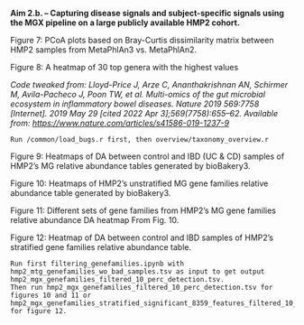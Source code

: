 **Aim 2.b. – Capturing disease signals and subject-specific signals using the MGX pipeline
on a large publicly available HMP2 cohort.**

Figure 7: PCoA plots based on Bray-Curtis dissimilarity matrix between HMP2
samples from MetaPhlAn3 vs. MetaPhlAn2.

Figure 8: A heatmap of 30 top genera with the highest values

*Code tweaked from: Lloyd-Price J, Arze C, Ananthakrishnan AN, Schirmer M, Avila-Pacheco J, Poon TW, et al.
Multi-omics of the gut microbial ecosystem in inflammatory bowel diseases. Nature 2019
569:7758 [Internet]. 2019 May 29 [cited 2022 Apr 3];569(7758):655–62. Available from:
https://www.nature.com/articles/s41586-019-1237-9*

    Run /common/load_bugs.r first, then overview/taxonomy_overview.r


Figure 9: Heatmaps of DA between control and IBD (UC &amp; CD) samples of HMP2’s
MG relative abundance tables generated by bioBakery3.


Figure 10: Heatmaps of HMP2’s unstratified MG gene families relative abundance
table generated by bioBakery3.

Figure 11: Different sets of gene families from HMP2’s MG gene families relative abundance DA heatmap From Fig. 10.

Figure 12: Heatmap of DA between control and IBD samples of HMP2’s stratified gene families relative abundance table.

    Run first filtering_genefamilies.ipynb with hmp2_mtg_genefamilies_wo_bad_samples.tsv as input to get output hmp2_mgx_genefamilies_filtered_10_perc_detection.tsv.
    Then run hmp2_mgx_genefamilies_filtered_10_perc_detection.tsv for figures 10 and 11 or 
    hmp2_mgx_genefamilies_stratified_significant_8359_features_filtered_10_perc_detection.tsv for figure 12.



